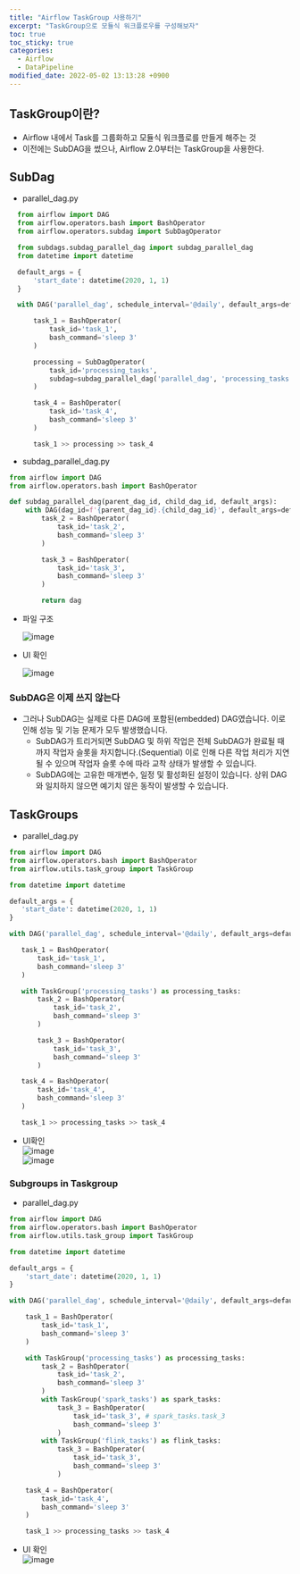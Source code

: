 ```yaml
---
title: "Airflow TaskGroup 사용하기"
excerpt: "TaskGroup으로 모듈식 워크플로우를 구성해보자"
toc: true
toc_sticky: true
categories:
  - Airflow
  - DataPipeline
modified_date: 2022-05-02 13:13:28 +0900
---
```

## TaskGroup이란? 
- Airflow 내에서 Task를 그룹화하고 모듈식 워크플로를 만들게 해주는 것 
- 이전에는 SubDAG을 썼으나, Airflow 2.0부터는 TaskGroup을 사용한다. 

## SubDag 
- parallel_dag.py    
```python
  from airflow import DAG
  from airflow.operators.bash import BashOperator
  from airflow.operators.subdag import SubDagOperator

  from subdags.subdag_parallel_dag import subdag_parallel_dag
  from datetime import datetime

  default_args = {
      'start_date': datetime(2020, 1, 1)
  }

  with DAG('parallel_dag', schedule_interval='@daily', default_args=default_args, catchup=False) as dag:

      task_1 = BashOperator(
          task_id='task_1',
          bash_command='sleep 3'
      )

      processing = SubDagOperator(
          task_id='processing_tasks',
          subdag=subdag_parallel_dag('parallel_dag', 'processing_tasks', default_args)
      )

      task_4 = BashOperator(
          task_id='task_4',
          bash_command='sleep 3'
      )

      task_1 >> processing >> task_4
```
    
- subdag_parallel_dag.py    
```python
from airflow import DAG
from airflow.operators.bash import BashOperator

def subdag_parallel_dag(parent_dag_id, child_dag_id, default_args):
    with DAG(dag_id=f'{parent_dag_id}.{child_dag_id}', default_args=default_args) as dag:
        task_2 = BashOperator(
            task_id='task_2',
            bash_command='sleep 3'
        )

        task_3 = BashOperator(
            task_id='task_3',
            bash_command='sleep 3'
        )

        return dag
```
    
- 파일 구조         
     
  ![image](https://user-images.githubusercontent.com/29423260/166177208-2c54d546-329d-447d-9a83-90311821e977.png)

- UI 확인   
     
  ![image](https://user-images.githubusercontent.com/29423260/166177234-2656a8a2-a9da-467f-9cf1-4695331c1606.png)

### SubDAG은 이제 쓰지 않는다 
- 그러나 SubDAG는 실제로 다른 DAG에 포함된(embedded) DAG였습니다. 이로 인해 성능 및 기능 문제가 모두 발생했습니다.
  - SubDAG가 트리거되면 SubDAG 및 하위 작업은 전체 SubDAG가 완료될 때까지 작업자 슬롯을 차지합니다.(Sequential) 이로 인해 다른 작업 처리가 지연될 수 있으며 작업자 슬롯 수에 따라 교착 상태가 발생할 수 있습니다.
  - SubDAG에는 고유한 매개변수, 일정 및 활성화된 설정이 있습니다. 상위 DAG와 일치하지 않으면 예기치 않은 동작이 발생할 수 있습니다.
 
 ## TaskGroups 
 - parallel_dag.py    
 ```python
 from airflow import DAG
from airflow.operators.bash import BashOperator
from airflow.utils.task_group import TaskGroup

from datetime import datetime

default_args = {
    'start_date': datetime(2020, 1, 1)
}

with DAG('parallel_dag', schedule_interval='@daily', default_args=default_args, catchup=False) as dag:

    task_1 = BashOperator(
        task_id='task_1',
        bash_command='sleep 3'
    )

    with TaskGroup('processing_tasks') as processing_tasks:
        task_2 = BashOperator(
            task_id='task_2',
            bash_command='sleep 3'
        )

        task_3 = BashOperator(
            task_id='task_3',
            bash_command='sleep 3'
        )

    task_4 = BashOperator(
        task_id='task_4',
        bash_command='sleep 3'
    )

    task_1 >> processing_tasks >> task_4
 ```
     
 - UI확인     
  ![image](https://user-images.githubusercontent.com/29423260/166183104-92a57c65-19e2-472d-aa13-2215f5f87c84.png)    
  ![image](https://user-images.githubusercontent.com/29423260/166183134-b17a5722-3bee-4469-91d9-72181288d351.png)
      
    
### Subgroups in Taskgroup
- parallel_dag.py    
```python
from airflow import DAG
from airflow.operators.bash import BashOperator
from airflow.utils.task_group import TaskGroup

from datetime import datetime

default_args = {
    'start_date': datetime(2020, 1, 1)
}

with DAG('parallel_dag', schedule_interval='@daily', default_args=default_args, catchup=False) as dag:

    task_1 = BashOperator(
        task_id='task_1',
        bash_command='sleep 3'
    )

    with TaskGroup('processing_tasks') as processing_tasks:
        task_2 = BashOperator(
            task_id='task_2',
            bash_command='sleep 3'
        )
        with TaskGroup('spark_tasks') as spark_tasks:
            task_3 = BashOperator(
                task_id='task_3', # spark_tasks.task_3
                bash_command='sleep 3'
            )
        with TaskGroup('flink_tasks') as flink_tasks:
            task_3 = BashOperator(
                task_id='task_3',
                bash_command='sleep 3'
            )

    task_4 = BashOperator(
        task_id='task_4',
        bash_command='sleep 3'
    )

    task_1 >> processing_tasks >> task_4
```

- UI 확인     
  ![image](https://user-images.githubusercontent.com/29423260/166183748-68c54993-d83d-4c8c-82d2-3f245ae5d1c1.png)
